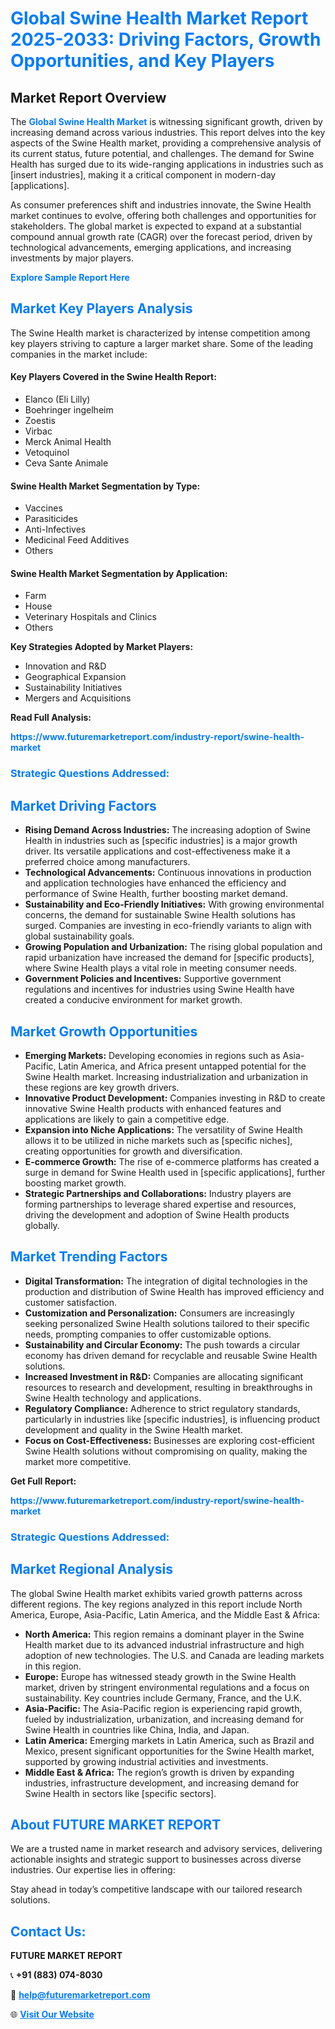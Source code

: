 <h1 style="color: #007BFF;">Global Swine Health Market Report 2025-2033: Driving Factors, Growth Opportunities, and Key Players</h1>

<section id="overview">
<h2>Market Report Overview</h2>
<p>The <a href="https://www.futuremarketreport.com/industry-report/swine-health-market" style="color: #007BFF; text-decoration: none;"><strong>Global Swine Health Market</strong></a> is witnessing significant growth, driven by increasing demand across various industries. This report delves into the key aspects of the Swine Health market, providing a comprehensive analysis of its current status, future potential, and challenges. The demand for Swine Health has surged due to its wide-ranging applications in industries such as [insert industries], making it a critical component in modern-day [applications].</p>
<p>As consumer preferences shift and industries innovate, the Swine Health market continues to evolve, offering both challenges and opportunities for stakeholders. The global market is expected to expand at a substantial compound annual growth rate (CAGR) over the forecast period, driven by technological advancements, emerging applications, and increasing investments by major players.</p>
</section>

<section id="overview">
<p><a href="https://www.futuremarketreport.com/request-sample/reportId=79460" style="color: #007BFF; text-decoration: none;"><strong>Explore Sample Report Here</strong></a></p>
</section>

<section id="key-players">
<h2 style="color: #007BFF;">Market Key Players Analysis</h2>
<p>The Swine Health market is characterized by intense competition among key players striving to capture a larger market share. Some of the leading companies in the market include:</p>
<h4>Key Players Covered in the Swine Health Report:</h4>
<ul><li>Elanco (Eli Lilly)</li><li>Boehringer ingelheim</li><li>Zoestis</li><li>Virbac</li><li>Merck Animal Health</li><li>Vetoquinol</li><li>Ceva Sante Animale</li></ul>
<h4>Swine Health Market Segmentation by Type:</h4>
<ul><li>Vaccines</li><li>Parasiticides</li><li>Anti-Infectives</li><li>Medicinal Feed Additives</li><li>Others</li></ul>

<h4>Swine Health Market Segmentation by Application:</h4>
<ul><li>Farm</li><li>House</li><li>Veterinary Hospitals and Clinics</li><li>Others</li></ul>
<p><strong>Key Strategies Adopted by Market Players:</strong></p>
<ul>
<li>Innovation and R&D</li>
<li>Geographical Expansion</li>
<li>Sustainability Initiatives</li>
<li>Mergers and Acquisitions</li>
</ul>
</section>

<section>
<p><strong>Read Full Analysis: </strong></p><a href="https://www.futuremarketreport.com/industry-report/swine-health-market" style="color: #007BFF; text-decoration: none;"><strong>https://www.futuremarketreport.com/industry-report/swine-health-market</strong></a>
<h3 style="color: #007BFF;">Strategic Questions Addressed:</h3>
</section>

<section id="driving-factors">
<h2 style="color: #007BFF;">Market Driving Factors</h2>
<ul>
<li><strong>Rising Demand Across Industries:</strong> The increasing adoption of Swine Health in industries such as [specific industries] is a major growth driver. Its versatile applications and cost-effectiveness make it a preferred choice among manufacturers.</li>
<li><strong>Technological Advancements:</strong> Continuous innovations in production and application technologies have enhanced the efficiency and performance of Swine Health, further boosting market demand.</li>
<li><strong>Sustainability and Eco-Friendly Initiatives:</strong> With growing environmental concerns, the demand for sustainable Swine Health solutions has surged. Companies are investing in eco-friendly variants to align with global sustainability goals.</li>
<li><strong>Growing Population and Urbanization:</strong> The rising global population and rapid urbanization have increased the demand for [specific products], where Swine Health plays a vital role in meeting consumer needs.</li>
<li><strong>Government Policies and Incentives:</strong> Supportive government regulations and incentives for industries using Swine Health have created a conducive environment for market growth.</li>
</ul>
</section>

<section id="growth-opportunities">
<h2 style="color: #007BFF;">Market Growth Opportunities</h2>
<ul>
<li><strong>Emerging Markets:</strong> Developing economies in regions such as Asia-Pacific, Latin America, and Africa present untapped potential for the Swine Health market. Increasing industrialization and urbanization in these regions are key growth drivers.</li>
<li><strong>Innovative Product Development:</strong> Companies investing in R&D to create innovative Swine Health products with enhanced features and applications are likely to gain a competitive edge.</li>
<li><strong>Expansion into Niche Applications:</strong> The versatility of Swine Health allows it to be utilized in niche markets such as [specific niches], creating opportunities for growth and diversification.</li>
<li><strong>E-commerce Growth:</strong> The rise of e-commerce platforms has created a surge in demand for Swine Health used in [specific applications], further boosting market growth.</li>
<li><strong>Strategic Partnerships and Collaborations:</strong> Industry players are forming partnerships to leverage shared expertise and resources, driving the development and adoption of Swine Health products globally.</li>
</ul>
</section>

<section id="trending-factors">
<h2 style="color: #007BFF;">Market Trending Factors</h2>
<ul>
<li><strong>Digital Transformation:</strong> The integration of digital technologies in the production and distribution of Swine Health has improved efficiency and customer satisfaction.</li>
<li><strong>Customization and Personalization:</strong> Consumers are increasingly seeking personalized Swine Health solutions tailored to their specific needs, prompting companies to offer customizable options.</li>
<li><strong>Sustainability and Circular Economy:</strong> The push towards a circular economy has driven demand for recyclable and reusable Swine Health solutions.</li>
<li><strong>Increased Investment in R&D:</strong> Companies are allocating significant resources to research and development, resulting in breakthroughs in Swine Health technology and applications.</li>
<li><strong>Regulatory Compliance:</strong> Adherence to strict regulatory standards, particularly in industries like [specific industries], is influencing product development and quality in the Swine Health market.</li>
<li><strong>Focus on Cost-Effectiveness:</strong> Businesses are exploring cost-efficient Swine Health solutions without compromising on quality, making the market more competitive.</li>
</ul>
</section>

<section>
<p><strong>Get Full Report: </strong></p><a href="https://www.futuremarketreport.com/industry-report/swine-health-market" style="color: #007BFF; text-decoration: none;"><strong>https://www.futuremarketreport.com/industry-report/swine-health-market</strong></a>
<h3 style="color: #007BFF;">Strategic Questions Addressed:</h3>
</section>


<section id="regional-analysis">
<h2 style="color: #007BFF;">Market Regional Analysis</h2>
<p>The global Swine Health market exhibits varied growth patterns across different regions. The key regions analyzed in this report include North America, Europe, Asia-Pacific, Latin America, and the Middle East & Africa:</p>
<ul>
<li><strong>North America:</strong> This region remains a dominant player in the Swine Health market due to its advanced industrial infrastructure and high adoption of new technologies. The U.S. and Canada are leading markets in this region.</li>
<li><strong>Europe:</strong> Europe has witnessed steady growth in the Swine Health market, driven by stringent environmental regulations and a focus on sustainability. Key countries include Germany, France, and the U.K.</li>
<li><strong>Asia-Pacific:</strong> The Asia-Pacific region is experiencing rapid growth, fueled by industrialization, urbanization, and increasing demand for Swine Health in countries like China, India, and Japan.</li>
<li><strong>Latin America:</strong> Emerging markets in Latin America, such as Brazil and Mexico, present significant opportunities for the Swine Health market, supported by growing industrial activities and investments.</li>
<li><strong>Middle East & Africa:</strong> The region’s growth is driven by expanding industries, infrastructure development, and increasing demand for Swine Health in sectors like [specific sectors].</li>
</ul>
</section>

<footer>
<h2 style="color: #007BFF;">About FUTURE MARKET REPORT</h2>
<p>We are a trusted name in market research and advisory services, delivering actionable insights and strategic support to businesses across diverse industries. Our expertise lies in offering:</p>

<p>Stay ahead in today’s competitive landscape with our tailored research solutions.</p>

<h2 style="color: #007BFF;">Contact Us:</h2>
<p><strong>FUTURE MARKET REPORT</strong></p>
<p>📞 <strong>+91 (883) 074-8030</strong></p>
<p>📧 <strong><a href="mailto:help@futuremarketreport.com" style="color: #007BFF;">help@futuremarketreport.com</a></strong></p>
<p>🌐 <strong><a href="https://www.futuremarketreport.com/" style="color: #007BFF;">Visit Our Website</a></strong></p>
</footer>